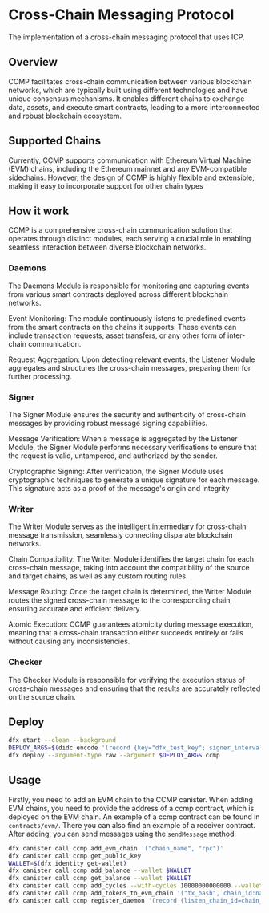 # Cross-Chain Messaging Protocol

The implementation of a cross-chain messaging protocol that uses ICP.

## Overview

CCMP facilitates cross-chain communication between various blockchain networks, which are typically built using different technologies and have unique consensus mechanisms. It enables different chains to exchange data, assets, and execute smart contracts, leading to a more interconnected and robust blockchain ecosystem.

## Supported Chains

Currently, CCMP supports communication with Ethereum Virtual Machine (EVM) chains, including the Ethereum mainnet and any EVM-compatible sidechains. However, the design of CCMP is highly flexible and extensible, making it easy to incorporate support for other chain types

## How it work

CCMP is a comprehensive cross-chain communication solution that operates through distinct modules, each serving a crucial role in enabling seamless interaction between diverse blockchain networks.

### Daemons

The Daemons Module is responsible for monitoring and capturing events from various smart contracts deployed across different blockchain networks.

Event Monitoring: The module continuously listens to predefined events from the smart contracts on the chains it supports. These events can include transaction requests, asset transfers, or any other form of inter-chain communication.

Request Aggregation: Upon detecting relevant events, the Listener Module aggregates and structures the cross-chain messages, preparing them for further processing.

### Signer

The Signer Module ensures the security and authenticity of cross-chain messages by providing robust message signing capabilities.

Message Verification: When a message is aggregated by the Listener Module, the Signer Module performs necessary verifications to ensure that the request is valid, untampered, and authorized by the sender.

Cryptographic Signing: After verification, the Signer Module uses cryptographic techniques to generate a unique signature for each message. This signature acts as a proof of the message's origin and integrity

### Writer

The Writer Module serves as the intelligent intermediary for cross-chain message transmission, seamlessly connecting disparate blockchain networks.

Chain Compatibility: The Writer Module identifies the target chain for each cross-chain message, taking into account the compatibility of the source and target chains, as well as any custom routing rules.

Message Routing: Once the target chain is determined, the Writer Module routes the signed cross-chain message to the corresponding chain, ensuring accurate and efficient delivery.

Atomic Execution: CCMP guarantees atomicity during message execution, meaning that a cross-chain transaction either succeeds entirely or fails without causing any inconsistencies.

### Checker

The Checker Module is responsible for verifying the execution status of cross-chain messages and ensuring that the results are accurately reflected on the source chain.

## Deploy

```sh
dfx start --clean --background
DEPLOY_ARGS=$(didc encode '(record {key="dfx_test_key"; signer_interval_secs=10:nat64; writer_interval_secs=10:nat64; checker_interval_secs=30:nat64})')
dfx deploy --argument-type raw --argument $DEPLOY_ARGS ccmp
```

## Usage

Firstly, you need to add an EVM chain to the CCMP canister. When adding EVM chains, you need to provide the address of a ccmp contract, which is deployed on the EVM chain. An example of a ccmp contract can be found in `contracts/evm/`. There you can also find an example of a receiver contract. After adding, you can send messages using the `sendMessage` method.

```sh
dfx canister call ccmp add_evm_chain '("chain_name", "rpc")'
dfx canister call ccmp get_public_key
WALLET=$(dfx identity get-wallet)
dfx canister call ccmp add_balance --wallet $WALLET
dfx canister call ccmp get_balance --wallet $WALLET
dfx canister call ccmp add_cycles --with-cycles 10000000000000 --wallet $WALLET
dfx canister call ccmp add_tokens_to_evm_chain '("tx_hash", chain_id:nat64)' --wallet $WALLET
dfx canister call ccmp register_daemon '(record {listen_chain_id=chain_id:nat64; interval_in_secs=60:nat64; ccmp_contract="ccmp_contract_address"})' --wallet $WALLET
```
